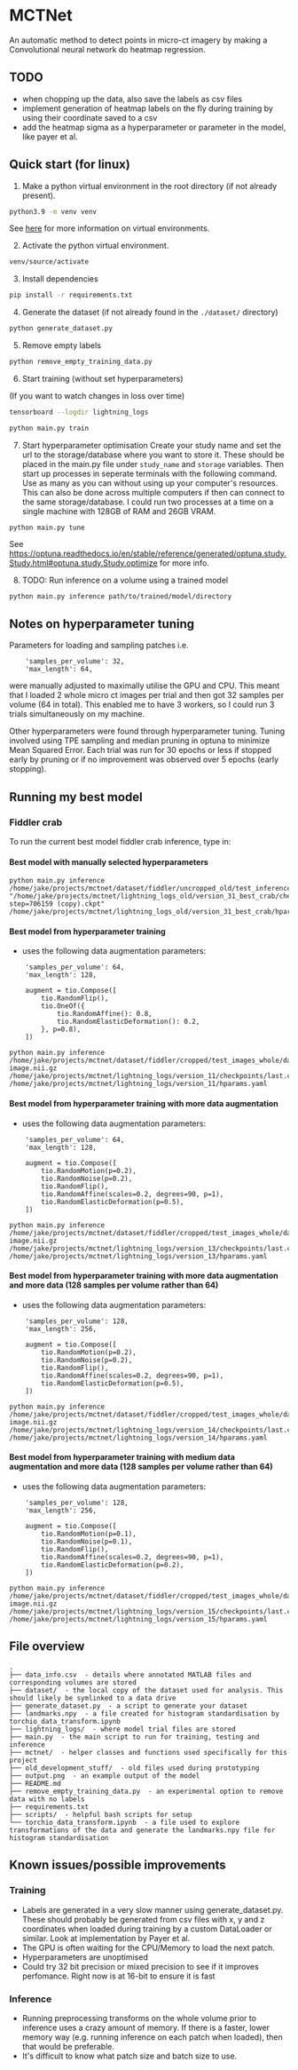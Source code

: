 # MCTNet
An automatic method to detect points in micro-ct imagery by making a Convolutional neural network do heatmap regression.


## TODO
- when chopping up the data, also save the labels as csv files
- implement generation of heatmap labels on the fly during training by using their coordinate saved to a csv
- add the heatmap sigma as a hyperparameter or parameter in the model, like payer et al.


## Quick start (for linux)

1. Make a python virtual environment in the root directory (if not already present).
```bash
python3.9 -m venv venv
```
See [here](https://towardsdatascience.com/getting-started-with-python-virtual-environments-252a6bd2240) 
for more information on virtual environments.

2. Activate the python virtual environment.
```bash
venv/source/activate
```

3. Install dependencies
```bash
pip install -r requirements.txt
```

4. Generate the dataset (if not already found in the `./dataset/` directory)
```bash
python generate_dataset.py
```

5. Remove empty labels
```bash
python remove_empty_training_data.py
```

6. Start training (without set hyperparameters)

(If you want to watch changes in loss over time)
```bash
tensorboard --logdir lightning_logs
```

```bash
python main.py train
```

7. Start hyperparameter optimisation
Create your study name and set the url to the storage/database where you want to store it. These should be placed in the main.py file under `study_name` and `storage` variables.
Then start up processes in seperate terminals with the following command. Use as many as you can without using up your computer's resources.
This can also be done across multiple computers if then can connect to the same storage/database. I could run two processes at a time on a single machine with 128GB of RAM and 26GB VRAM.

```
python main.py tune
```
See https://optuna.readthedocs.io/en/stable/reference/generated/optuna.study.Study.html#optuna.study.Study.optimize for more info.

8. TODO: Run inference on a volume using a trained model
```bash
python main.py inference path/to/trained/model/directory
```

## Notes on hyperparameter tuning

Parameters for loading and sampling patches
i.e.

```
    'samples_per_volume': 32,
    'max_length': 64,
```

were manually adjusted to maximally utilise the GPU and CPU. This meant that I loaded 2 whole micro ct images per trial and then got 32 samples per volume (64 in total). This enabled me to have 3 workers, so I could run 3 trials simultaneously on my machine.

Other hyperparameters were found through hyperparameter tuning. Tuning involved using TPE sampling and median pruning in optuna to minimize Mean Squared Error. Each trial was run for 30 epochs or less if stopped early by pruning or if no improvement was observed over 5 epochs (early stopping). 


## Running my best model
### Fiddler crab
To run the current best model fiddler crab inference, type in:

#### Best model with manually selected hyperparameters

```
python main.py inference /home/jake/projects/mctnet/dataset/fiddler/uncropped_old/test_inference_whole/flammula_20180307.nii "/home/jake/projects/mctnet/lightning_logs_old/version_31_best_crab/checkpoints/epoch=181-step=706159 (copy).ckpt" /home/jake/projects/mctnet/lightning_logs_old/version_31_best_crab/hparams_converted_to_new.yaml
```

#### Best model from hyperparameter training

- uses the following data augmentation parameters:
```
    'samples_per_volume': 64,
    'max_length': 128, 

    augment = tio.Compose([
        tio.RandomFlip(),
        tio.OneOf({
            tio.RandomAffine(): 0.8,
            tio.RandomElasticDeformation(): 0.2,
        }, p=0.8),
    ])
```

```
python main.py inference /home/jake/projects/mctnet/dataset/fiddler/cropped/test_images_whole/dampieri_male_16-image.nii.gz /home/jake/projects/mctnet/lightning_logs/version_11/checkpoints/last.ckpt /home/jake/projects/mctnet/lightning_logs/version_11/hparams.yaml 
```

#### Best model from hyperparameter training with more data augmentation

- uses the following data augmentation parameters:
```
    'samples_per_volume': 64,
    'max_length': 128, 

    augment = tio.Compose([
        tio.RandomMotion(p=0.2),
        tio.RandomNoise(p=0.2),
        tio.RandomFlip(),
        tio.RandomAffine(scales=0.2, degrees=90, p=1),
        tio.RandomElasticDeformation(p=0.5),
    ])
```

```
python main.py inference /home/jake/projects/mctnet/dataset/fiddler/cropped/test_images_whole/dampieri_male_16-image.nii.gz /home/jake/projects/mctnet/lightning_logs/version_13/checkpoints/last.ckpt /home/jake/projects/mctnet/lightning_logs/version_13/hparams.yaml 
```

#### Best model from hyperparameter training with more data augmentation and more data (128 samples per volume rather than 64)

- uses the following data augmentation parameters:
```
    'samples_per_volume': 128,
    'max_length': 256, 

    augment = tio.Compose([
        tio.RandomMotion(p=0.2),
        tio.RandomNoise(p=0.2),
        tio.RandomFlip(),
        tio.RandomAffine(scales=0.2, degrees=90, p=1),
        tio.RandomElasticDeformation(p=0.5),
    ])
```

```
python main.py inference /home/jake/projects/mctnet/dataset/fiddler/cropped/test_images_whole/dampieri_male_16-image.nii.gz /home/jake/projects/mctnet/lightning_logs/version_14/checkpoints/last.ckpt /home/jake/projects/mctnet/lightning_logs/version_14/hparams.yaml 
```

#### Best model from hyperparameter training with medium data augmentation and more data (128 samples per volume rather than 64)

- uses the following data augmentation parameters:
```
    'samples_per_volume': 128,
    'max_length': 256, 

    augment = tio.Compose([
        tio.RandomMotion(p=0.1),
        tio.RandomNoise(p=0.1),
        tio.RandomFlip(),
        tio.RandomAffine(scales=0.2, degrees=90, p=1),
        tio.RandomElasticDeformation(p=0.2),
    ])
```

```
python main.py inference /home/jake/projects/mctnet/dataset/fiddler/cropped/test_images_whole/dampieri_male_16-image.nii.gz /home/jake/projects/mctnet/lightning_logs/version_15/checkpoints/last.ckpt /home/jake/projects/mctnet/lightning_logs/version_15/hparams.yaml 
```

## File overview
```
.
├── data_info.csv  - details where annotated MATLAB files and corresponding volumes are stored
├── dataset/  - the local copy of the dataset used for analysis. This should likely be symlinked to a data drive
├── generate_dataset.py  - a script to generate your dataset
├── landmarks.npy  - a file created for histogram standardisation by torchio_data_transform.ipynb
├── lightning_logs/  - where model trial files are stored
├── main.py  - the main script to run for training, testing and inference
├── mctnet/  - helper classes and functions used specifically for this project
├── old_development_stuff/  - old files used during prototyping
├── output.png  - an example output of the model
├── README.md
├── remove_empty_training_data.py  - an experimental option to remove data with no labels
├── requirements.txt
├── scripts/  - helpful bash scripts for setup
└── torchio_data_transform.ipynb  - a file used to explore transformations of the data and generate the landmarks.npy file for histogram standardisation
```

## Known issues/possible improvements

### Training
- Labels are generated in a very slow manner using generate_dataset.py. These should probably be generated
from csv files with x, y and z coordinates when loaded during training by a custom DataLoader or similar.
Look at implementation by Payer et al.
- The GPU is often waiting for the CPU/Memory to load the next patch.
- Hyperparameters are unoptimised
- Could try 32 bit precision or mixed precision to see if it improves perfomance. Right now is at 16-bit to ensure it is fast

### Inference
- Running preprocessing transforms on the whole volume prior to inference uses a crazy amount of memory.
If there is a faster, lower memory way (e.g. running inference on each patch when loaded), then that
would be preferable.
- It's difficult to know what patch size and batch size to use.